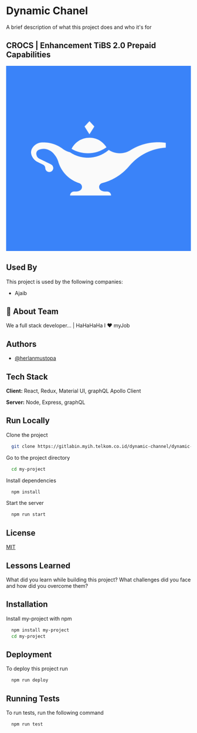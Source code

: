 # Dynamic Chanel

A brief description of what this project does and who it's for

## CROCS | Enhancement TiBS 2.0 Prepaid Capabilities

<img src="/public/ajaib.png" alt="AJAIB"/>

## Used By

This project is used by the following companies:

- Ajaib

## 🚀 About Team

We a full stack developer... | HaHaHaHa I ❤️ myJob

## Authors

- [@herlanmustopa](https://www.github.com/herlanmustopa)

## Tech Stack

**Client:** React, Redux, Material UI, graphQL Apollo Client

**Server:** Node, Express, graphQL

## Run Locally

Clone the project

```bash
  git clone https://gitlabin.myih.telkom.co.id/dynamic-channel/dynamic-channel-fe.git
```

Go to the project directory

```bash
  cd my-project
```

Install dependencies

```bash
  npm install
```

Start the server

```bash
  npm run start
```

## License

[MIT](https://choosealicense.com/licenses/mit/)

## Lessons Learned

What did you learn while building this project? What challenges did you face and how did you overcome them?

## Installation

Install my-project with npm

```bash
  npm install my-project
  cd my-project
```

## Deployment

To deploy this project run

```bash
  npm run deploy
```

## Running Tests

To run tests, run the following command

```bash
  npm run test
```

<!--
## Environment Variables

To run this project, you will need to add the following environment variables to your .env file

`API_KEY`

`ANOTHER_API_KEY`

## Documentation

[Documentation](https://linktodocumentation) -->
